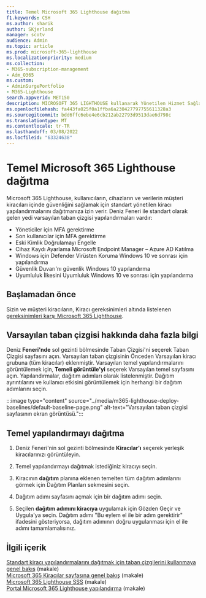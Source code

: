 ```yaml
---
title: Temel Microsoft 365 Lighthouse dağıtma
f1.keywords: CSH
ms.author: sharik
author: SKjerland
manager: scotv
audience: Admin
ms.topic: article
ms.prod: microsoft-365-lighthouse
ms.localizationpriority: medium
ms.collection:
- M365-subscription-management
- Adm_O365
ms.custom:
- AdminSurgePortfolio
- M365-Lighthouse
search.appverid: MET150
description: MICROSOFT 365 LIGHTHOUSE kullanarak Yönetilen Hizmet Sağlayıcıları (MSP)'ler için, temelleri Microsoft 365 Lighthouse öğrenin.
ms.openlocfilehash: fa443fa025f0a1ffba6a230427797755611328a3
ms.sourcegitcommit: bdd6ffc6ebe4e6cb212ab22793d9513dae6d798c
ms.translationtype: MT
ms.contentlocale: tr-TR
ms.lasthandoff: 03/08/2022
ms.locfileid: "63324638"
---
```

# <a name="deploy-microsoft-365-lighthouse-baselines"></a>Temel Microsoft 365 Lighthouse dağıtma 

Microsoft 365 Lighthouse, kullanıcıların, cihazların ve verilerin müşteri kiracıları içinde güvenliğini sağlamak için standart yönetilen kiracı yapılandırmalarını dağıtmanıza izin verir. Deniz Feneri ile standart olarak gelen yedi varsayılan taban çizgisi yapılandırmaları vardır:

- Yöneticiler için MFA gerektirme
- Son kullanıcılar için MFA gerektirme
- Eski Kimlik Doğrulamayı Engelle
- Cihaz Kaydı Ayarlama Microsoft Endpoint Manager – Azure AD Katılma
- Windows için Defender Virüsten Koruma Windows 10 ve sonrası için yapılandırma
- Güvenlik Duvarı'nı güvenlik Windows 10 yapılandırma
- Uyumluluk İlkesini Uyumluluk Windows 10 ve sonrası için yapılandırma

## <a name="before-you-begin"></a>Başlamadan önce

Sizin ve müşteri kiracıların, Kiracı gereksinimleri altında listelenen [gereksinimleri karşı Microsoft 365 Lighthouse](m365-lighthouse-requirements.md).

## <a name="learn-more-about-the-default-baseline"></a>Varsayılan taban çizgisi hakkında daha fazla bilgi

Deniz **Feneri'nde** sol gezinti bölmesinde Taban Çizgisi'ni seçerek Taban Çizgisi sayfasını açın. Varsayılan taban çizgisinin Önceden Varsayılan kiracı grubuna (tüm kiracılar) eklenmiştir. Varsayılan temel yapılandırmalarını görüntülemek için, **Temeli görüntüle'yi** seçerek Varsayılan temel sayfasını açın. Yapılandırmalar, dağıtım adımları olarak listelenmiştir. Dağıtım ayrıntılarını ve kullanıcı etkisini görüntülemek için herhangi bir dağıtım adımlarını seçin.

:::image type="content" source="../media/m365-lighthouse-deploy-baselines/default-baseline-page.png" alt-text="Varsayılan taban çizgisi sayfasının ekran görüntüsü.":::

## <a name="deploy-a-baseline-configuration"></a>Temel yapılandırmayı dağıtma  

1. Deniz Feneri'nin sol gezinti bölmesinde **Kiracılar'ı** seçerek yerleşik kiracılarınızı görüntüleyin.

2. Temel yapılandırmayı dağıtmak istediğiniz kiracıyı seçin.

3. Kiracının **dağıtım** planına eklenen temelten tüm dağıtım adımlarını görmek için Dağıtım Planları sekmesini seçin.

4. Dağıtım adımı sayfasını açmak için bir dağıtım adımı seçin.

5. Seçilen **dağıtım adımını kiracıya** uygulamak için Gözden Geçir ve Uygula'ya seçin. Dağıtım adımı "Bu eylem el ile bir adım gerektirir" ifadesini gösteriyorsa, dağıtım adımının doğru uygulanması için el ile adımı tamamlamalısınız.

## <a name="related-content"></a>İlgili içerik

[Standart kiracı yapılandırmalarını dağıtmak için taban çizgilerini kullanmaya genel bakış](m365-lighthouse-deploy-standard-tenant-configurations-overview.md) (makale)\
[Microsoft 365 Kiracılar sayfasına genel bakış](m365-lighthouse-tenants-page-overview.md) (makale)\
[Microsoft 365 Lighthouse SSS](m365-lighthouse-faq.yml) (makale)\
[Portal Microsoft 365 Lighthouse yapılandırma](m365-lighthouse-configure-portal-security.md) (makale) 